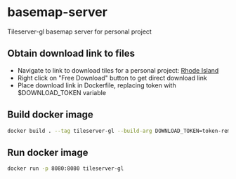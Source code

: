 # basemap-server
Tileserver-gl basemap server for personal project

## Obtain download link to files
- Navigate to link to download tiles for a personal project: [Rhode Island](https://data.maptiler.com/downloads/tileset/osm/north-america/us/rhode-island/?usage=personal)
- Right click on "Free Download" button to get direct download link
- Place download link in Dockerfile, replacing token with $DOWNLOAD_TOKEN variable

## Build docker image
```sh
docker build . --tag tileserver-gl --build-arg DOWNLOAD_TOKEN=token-removed-from-download-url
``` 

## Run docker image
```sh
docker run -p 8080:8080 tileserver-gl
```
